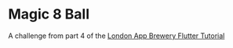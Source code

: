 # Magic 8 Ball

A challenge from part 4 of the [London App Brewery Flutter Tutorial](https://www.linkedin.com/learning/flutter-part-04-building-an-app-with-state/magic-8-ball-a-decision-making-app?u=74412284)



